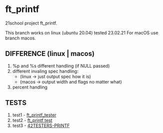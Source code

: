# ft_printf

21school project ft_printf.

This branch works on linux (ubuntu 20.04) tested 23.02.21
For macOS use branch macos.

## DIFFERENCE (linux | macos)
1. %p and %s different handling (if NULL passed)
2. different invaling spec handling:
   - (linux -> just output spec how it is)
   - (macos -> output width and flags no matter what)
3. percent handling

## TESTS
1. test1 - [ft_printf_tester](https://github.com/romslf/ft_printf_tester)
2. test2 - [ft_printf test](https://github.com/cacharle/ft_printf_test)
3. test3 - [42TESTERS-PRINTF](https://github.com/Mazoise/42TESTERS-PRINTF)
